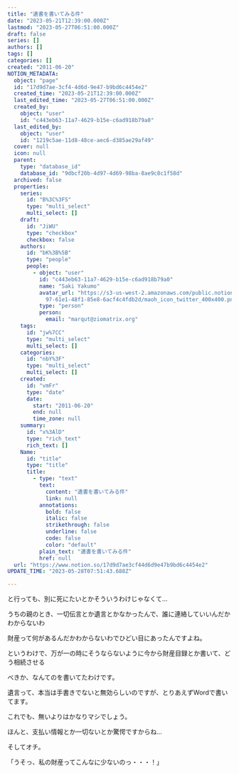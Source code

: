 ```yaml
---
title: "遺書を書いてみる件"
date: "2023-05-21T12:39:00.000Z"
lastmod: "2023-05-27T06:51:00.000Z"
draft: false
series: []
authors: []
tags: []
categories: []
created: "2011-06-20"
NOTION_METADATA:
  object: "page"
  id: "17d9d7ae-3cf4-4d6d-9e47-b9bd6c4454e2"
  created_time: "2023-05-21T12:39:00.000Z"
  last_edited_time: "2023-05-27T06:51:00.000Z"
  created_by:
    object: "user"
    id: "c443eb63-11a7-4629-b15e-c6ad918b79a0"
  last_edited_by:
    object: "user"
    id: "1219c5ae-11d8-48ce-aec6-d385ae29af49"
  cover: null
  icon: null
  parent:
    type: "database_id"
    database_id: "9dbcf20b-4d97-4d69-98ba-8ae9c8c1f58d"
  archived: false
  properties:
    series:
      id: "B%3C%3FS"
      type: "multi_select"
      multi_select: []
    draft:
      id: "JiWU"
      type: "checkbox"
      checkbox: false
    authors:
      id: "bK%3B%5B"
      type: "people"
      people:
        - object: "user"
          id: "c443eb63-11a7-4629-b15e-c6ad918b79a0"
          name: "Saki Yakumo"
          avatar_url: "https://s3-us-west-2.amazonaws.com/public.notion-static.com/3ad1c4\
            97-61e1-48f1-85e8-6acf4c4fdb2d/maoh_icon_twitter_400x400.png"
          type: "person"
          person:
            email: "marqut@ziomatrix.org"
    tags:
      id: "jw%7CC"
      type: "multi_select"
      multi_select: []
    categories:
      id: "nbY%3F"
      type: "multi_select"
      multi_select: []
    created:
      id: "vmFr"
      type: "date"
      date:
        start: "2011-06-20"
        end: null
        time_zone: null
    summary:
      id: "x%3AlD"
      type: "rich_text"
      rich_text: []
    Name:
      id: "title"
      type: "title"
      title:
        - type: "text"
          text:
            content: "遺書を書いてみる件"
            link: null
          annotations:
            bold: false
            italic: false
            strikethrough: false
            underline: false
            code: false
            color: "default"
          plain_text: "遺書を書いてみる件"
          href: null
  url: "https://www.notion.so/17d9d7ae3cf44d6d9e47b9bd6c4454e2"
UPDATE_TIME: "2023-05-28T07:51:43.688Z"

---
```

<link rel="stylesheet" href="https://cdn.jsdelivr.net/npm/katex@0.16.2/dist/katex.min.css" integrity="sha384-bYdxxUwYipFNohQlHt0bjN/LCpueqWz13HufFEV1SUatKs1cm4L6fFgCi1jT643X" crossorigin="anonymous">


と行っても、別に死にたいとかそういうわけじゃなくて…


うちの親のとき、一切伝言とか遺言とかなかったんで、誰に連絡していいんだかわからないわ


財産って何があるんだかわからないわでひどい目にあったんですよね。


というわけで、万が一の時にそうならないように今から財産目録とか書いて、どう相続させる


べきか、なんてのを書いてたわけです。


遺言って、本当は手書きでないと無効らしいのですが、とりあえずWordで書いてます。


これでも、無いよりはかなりマシでしょう。


ほんと、支払い情報とか一切ないとか驚愕ですからね…


そしてオチ。


「うそっ、私の財産ってこんなに少ないのっ・・・！」


